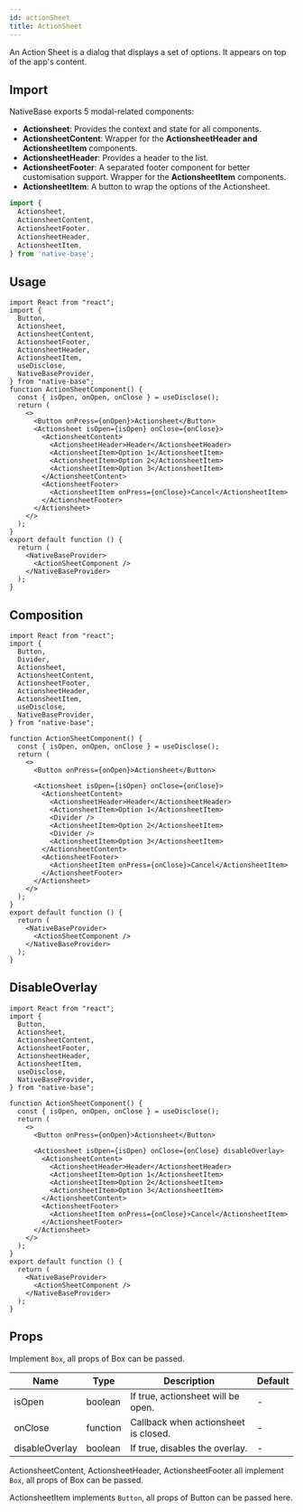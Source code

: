 ```yaml
---
id: actionSheet
title: ActionSheet
---
```


An Action Sheet is a dialog that displays a set of options. It appears on top of the app's content.

## Import

NativeBase exports 5 modal-related components:

- **Actionsheet**: Provides the context and state for all components.
- **ActionsheetContent**: Wrapper for the **ActionsheetHeader and ActionsheetItem** components.
- **ActionsheetHeader**: Provides a header to the list.
- **ActionsheetFooter**: A separated footer component for better customisation support. Wrapper for the **ActionsheetItem** components.
- **ActionsheetItem**: A button to wrap the options of the Actionsheet.

```jsx
import {
  Actionsheet,
  ActionsheetContent,
  ActionsheetFooter,
  ActionsheetHeader,
  ActionsheetItem,
} from 'native-base';
```

## Usage

```SnackPlayer name=ActionSheet%20Usage
import React from "react";
import {
  Button,
  Actionsheet,
  ActionsheetContent,
  ActionsheetFooter,
  ActionsheetHeader,
  ActionsheetItem,
  useDisclose,
  NativeBaseProvider,
} from "native-base";
function ActionSheetComponent() {
  const { isOpen, onOpen, onClose } = useDisclose();
  return (
    <>
      <Button onPress={onOpen}>Actionsheet</Button>
      <Actionsheet isOpen={isOpen} onClose={onClose}>
        <ActionsheetContent>
          <ActionsheetHeader>Header</ActionsheetHeader>
          <ActionsheetItem>Option 1</ActionsheetItem>
          <ActionsheetItem>Option 2</ActionsheetItem>
          <ActionsheetItem>Option 3</ActionsheetItem>
        </ActionsheetContent>
        <ActionsheetFooter>
          <ActionsheetItem onPress={onClose}>Cancel</ActionsheetItem>
        </ActionsheetFooter>
      </Actionsheet>
    </>
  );
}
export default function () {
  return (
    <NativeBaseProvider>
      <ActionSheetComponent />
    </NativeBaseProvider>
  );
}
```

## Composition

```SnackPlayer name=ActionSheet%20Composition
import React from "react";
import {
  Button,
  Divider,
  Actionsheet,
  ActionsheetContent,
  ActionsheetFooter,
  ActionsheetHeader,
  ActionsheetItem,
  useDisclose,
  NativeBaseProvider,
} from "native-base";

function ActionSheetComponent() {
  const { isOpen, onOpen, onClose } = useDisclose();
  return (
    <>
      <Button onPress={onOpen}>Actionsheet</Button>

      <Actionsheet isOpen={isOpen} onClose={onClose}>
        <ActionsheetContent>
          <ActionsheetHeader>Header</ActionsheetHeader>
          <ActionsheetItem>Option 1</ActionsheetItem>
          <Divider />
          <ActionsheetItem>Option 2</ActionsheetItem>
          <Divider />
          <ActionsheetItem>Option 3</ActionsheetItem>
        </ActionsheetContent>
        <ActionsheetFooter>
          <ActionsheetItem onPress={onClose}>Cancel</ActionsheetItem>
        </ActionsheetFooter>
      </Actionsheet>
    </>
  );
}
export default function () {
  return (
    <NativeBaseProvider>
      <ActionSheetComponent />
    </NativeBaseProvider>
  );
}
```

## DisableOverlay

```SnackPlayer name=ActionSheet%20DisplayOverlay
import React from "react";
import {
  Button,
  Actionsheet,
  ActionsheetContent,
  ActionsheetFooter,
  ActionsheetHeader,
  ActionsheetItem,
  useDisclose,
  NativeBaseProvider,
} from "native-base";

function ActionSheetComponent() {
  const { isOpen, onOpen, onClose } = useDisclose();
  return (
    <>
      <Button onPress={onOpen}>Actionsheet</Button>

      <Actionsheet isOpen={isOpen} onClose={onClose} disableOverlay>
        <ActionsheetContent>
          <ActionsheetHeader>Header</ActionsheetHeader>
          <ActionsheetItem>Option 1</ActionsheetItem>
          <ActionsheetItem>Option 2</ActionsheetItem>
          <ActionsheetItem>Option 3</ActionsheetItem>
        </ActionsheetContent>
        <ActionsheetFooter>
          <ActionsheetItem onPress={onClose}>Cancel</ActionsheetItem>
        </ActionsheetFooter>
      </Actionsheet>
    </>
  );
}
export default function () {
  return (
    <NativeBaseProvider>
      <ActionSheetComponent />
    </NativeBaseProvider>
  );
}
```

## Props

Implement `Box`, all props of Box can be passed.

| Name           | Type     | Description                          | Default |
| -------------- | -------- | ------------------------------------ | ------- |
| isOpen         | boolean  | If true, actionsheet will be open.   | -       |
| onClose        | function | Callback when actionsheet is closed. | -       |
| disableOverlay | boolean  | If true, disables the overlay.       | -       |

ActionsheetContent, ActionsheetHeader, ActionsheetFooter all implement `Box`, all props of Box can be passed.

ActionsheetItem implements `Button`, all props of Button can be passed here.
